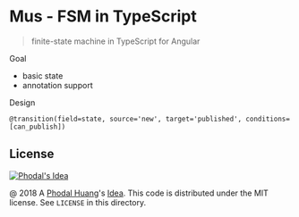 # Mus - FSM in TypeScript

> finite-state machine in TypeScript for Angular


Goal

 - basic state 
 - annotation support

Design

```
@transition(field=state, source='new', target='published', conditions=[can_publish])
```


License
---

[![Phodal's Idea](http://brand.phodal.com/shields/idea-small.svg)](http://ideas.phodal.com/)

@ 2018 A [Phodal Huang](https://www.phodal.com)'s [Idea](http://github.com/phodal/ideas).  This code is distributed under the MIT license. See `LICENSE` in this directory.
